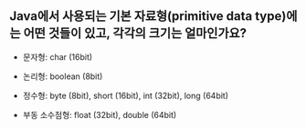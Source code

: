 ## Java에서 사용되는 기본 자료형(primitive data type)에는 어떤 것들이 있고, 각각의 크기는 얼마인가요?

- 문자형: char (16bit)

- 논리형: boolean (8bit)

- 정수형: byte (8bit), short (16bit), int (32bit), long (64bit)

- 부동 소수점형: float (32bit), double (64bit)

